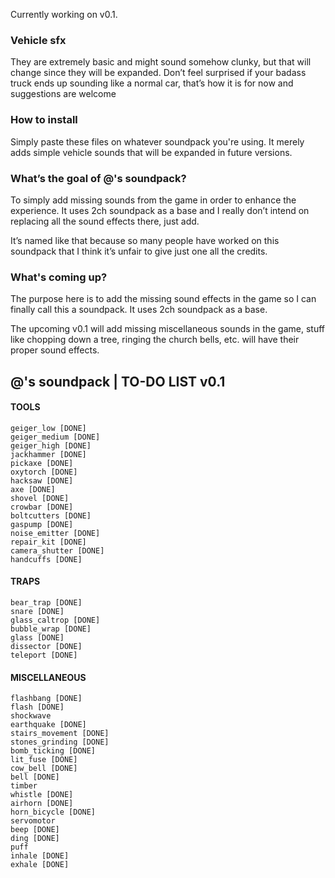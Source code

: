Currently working on v0.1.

### Vehicle sfx
They are extremely basic and might sound somehow clunky, but that will change since they will be expanded. Don’t feel surprised if your badass truck ends up sounding like a normal car, that’s how it is for now and suggestions are welcome

### How to install
Simply paste these files on whatever soundpack you're using. It merely adds simple vehicle sounds that will be expanded in future versions.

### What’s the goal of @'s soundpack?
To simply add missing sounds from the game in order to enhance the experience. It uses 2ch soundpack as a base and I really don’t intend on replacing all the sound effects there, just add.


It’s named like that because so many people have worked on this soundpack that I think it’s unfair to give just one all the credits.

### What's coming up?

The purpose here is to add the missing sound effects in the game so I can finally call this a soundpack. It uses 2ch soundpack as a base.

The upcoming v0.1 will add missing miscellaneous sounds in the game, stuff like chopping down a tree, ringing the church bells, etc. will have their proper sound effects.


## @'s soundpack | TO-DO LIST v0.1

#### TOOLS
```
geiger_low [DONE]
geiger_medium [DONE] 
geiger_high [DONE]
jackhammer [DONE]
pickaxe [DONE]
oxytorch [DONE]
hacksaw [DONE]
axe [DONE]
shovel [DONE]
crowbar [DONE]
boltcutters [DONE]
gaspump [DONE]
noise_emitter [DONE]
repair_kit [DONE]
camera_shutter [DONE]
handcuffs [DONE]
```

#### TRAPS
```
bear_trap [DONE]
snare [DONE]
glass_caltrop [DONE]
bubble_wrap [DONE]
glass [DONE]
dissector [DONE]
teleport [DONE]
```

#### MISCELLANEOUS
```
flashbang [DONE]
flash [DONE] 
shockwave
earthquake [DONE]
stairs_movement [DONE]
stones_grinding [DONE]
bomb_ticking [DONE]
lit_fuse [DONE]
cow_bell [DONE]
bell [DONE]
timber
whistle [DONE]
airhorn [DONE] 
horn_bicycle [DONE]
servomotor
beep [DONE]
ding [DONE]
puff
inhale [DONE]
exhale [DONE]
```
